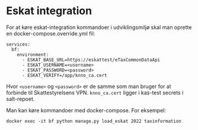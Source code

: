 # Eskat integration

For at køre eskat-integration kommandoer i udviklingsmiljø skal man oprette en
docker-compose.override.yml fil:

```
services:
  bf:
    environment:
      - ESKAT_BASE_URL=https://eskattest/eTaxCommonDataApi
      - ESKAT_USERNAME=<username>
      - ESKAT_PASSWORD=<password>
      - ESKAT_VERIFY=/app/knno_ca.cert
```

Hvor `<username>` og `<password>` er de samme som man bruger for at forbinde til
Skattestyrelsens VPN. `knno_ca.cert` ligger i kas-test secrets i salt-repoet.

Man kan køre kommandoer med docker-compose. For eksempel:

```
docker exec -it bf python manage.py load_eskat 2022 taxinformation
```